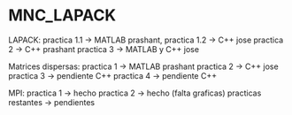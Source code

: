 # MNC_LAPACK

LAPACK: 
practica 1.1 -> MATLAB prashant, practica 1.2 -> C++ jose
practica 2 -> C++ prashant
practica 3 -> MATLAB y C++ jose

Matrices dispersas:
practica 1 -> MATLAB prashant
practica 2 -> C++ jose
practica 3 -> pendiente C++
practica 4 -> pendiente C++

MPI:
practica 1 -> hecho
practica 2 -> hecho (falta graficas)
practicas restantes -> pendientes
